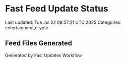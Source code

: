 # Fast Feed Update Status
Last updated: Tue Jul 22 08:57:21 UTC 2025
Categories: entertainment,crypto

## Feed Files Generated

Generated by Fast Updates Workflow
